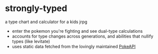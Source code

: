 # strongly-typed

a type chart and calculator for a kids jrpg

- enter the pokemon you're fighting and see dual-type calculations
- accounts for type changes across generations, and abilities that nullify types (like levitate)
- uses static data fetched from the lovingly maintained [PokeAPI](https://github.com/PokeAPI/pokeapi)
